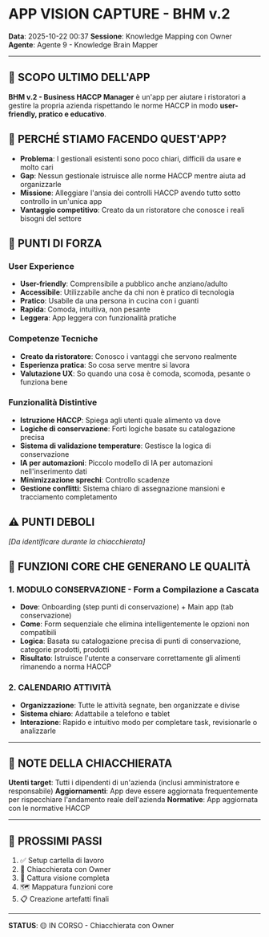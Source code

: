 # APP VISION CAPTURE - BHM v.2
**Data**: 2025-10-22 00:37
**Sessione**: Knowledge Mapping con Owner
**Agente**: Agente 9 - Knowledge Brain Mapper

---

## 🎯 SCOPO ULTIMO DELL'APP
**BHM v.2 - Business HACCP Manager** è un'app per aiutare i ristoratori a gestire la propria azienda rispettando le norme HACCP in modo **user-friendly, pratico e educativo**.

## 🚀 PERCHÉ STIAMO FACENDO QUEST'APP?
- **Problema**: I gestionali esistenti sono poco chiari, difficili da usare e molto cari
- **Gap**: Nessun gestionale istruisce alle norme HACCP mentre aiuta ad organizzarle
- **Missione**: Alleggiare l'ansia dei controlli HACCP avendo tutto sotto controllo in un'unica app
- **Vantaggio competitivo**: Creato da un ristoratore che conosce i reali bisogni del settore

## 💪 PUNTI DI FORZA
### **User Experience**
- **User-friendly**: Comprensibile a pubblico anche anziano/adulto
- **Accessibile**: Utilizzabile anche da chi non è pratico di tecnologia
- **Pratico**: Usabile da una persona in cucina con i guanti
- **Rapida**: Comoda, intuitiva, non pesante
- **Leggera**: App leggera con funzionalità pratiche

### **Competenze Tecniche**
- **Creato da ristoratore**: Conosco i vantaggi che servono realmente
- **Esperienza pratica**: So cosa serve mentre si lavora
- **Valutazione UX**: So quando una cosa è comoda, scomoda, pesante o funziona bene

### **Funzionalità Distintive**
- **Istruzione HACCP**: Spiega agli utenti quale alimento va dove
- **Logiche di conservazione**: Forti logiche basate su catalogazione precisa
- **Sistema di validazione temperature**: Gestisce la logica di conservazione
- **IA per automazioni**: Piccolo modello di IA per automazioni nell'inserimento dati
- **Minimizzazione sprechi**: Controllo scadenze
- **Gestione conflitti**: Sistema chiaro di assegnazione mansioni e tracciamento completamento

## ⚠️ PUNTI DEBOLI
*[Da identificare durante la chiacchierata]*

## 🔧 FUNZIONI CORE CHE GENERANO LE QUALITÀ

### **1. MODULO CONSERVAZIONE - Form a Compilazione a Cascata**
- **Dove**: Onboarding (step punti di conservazione) + Main app (tab conservazione)
- **Come**: Form sequenziale che elimina intelligentemente le opzioni non compatibili
- **Logica**: Basata su catalogazione precisa di punti di conservazione, categorie prodotti, prodotti
- **Risultato**: Istruisce l'utente a conservare correttamente gli alimenti rimanendo a norma HACCP

### **2. CALENDARIO ATTIVITÀ**
- **Organizzazione**: Tutte le attività segnate, ben organizzate e divise
- **Sistema chiaro**: Adattabile a telefono e tablet
- **Interazione**: Rapido e intuitivo modo per completare task, revisionarle o analizzarle

---

## 📝 NOTE DELLA CHIACCHIERATA
**Utenti target**: Tutti i dipendenti di un'azienda (inclusi amministratore e responsabile)
**Aggiornamenti**: App deve essere aggiornata frequentemente per rispecchiare l'andamento reale dell'azienda
**Normative**: App aggiornata con le normative HACCP

---

## 🎯 PROSSIMI PASSI
1. ✅ Setup cartella di lavoro
2. 🔄 Chiacchierata con Owner
3. 📝 Cattura visione completa
4. 🗺️ Mappatura funzioni core
5. 📋 Creazione artefatti finali

---

**STATUS**: 🟡 IN CORSO - Chiacchierata con Owner
